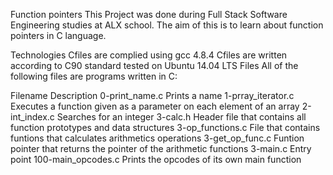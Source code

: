Function pointers
This Project was done during Full Stack Software Engineering studies at ALX school. The aim of this is to learn about function pointers in C language.

Technologies
Cfiles are complied using gcc 4.8.4
Cfiles are written according to C90 standard
tested on Ubuntu 14.04 LTS
Files
All of the following files are programs written in C:

Filename	Description
0-print_name.c	Prints a name
1-prray_iterator.c	Executes a function given as a parameter on each element of an array
2-int_index.c	Searches for an integer
3-calc.h	Header file that contains all function prototypes and data structures
3-op_functions.c	File that contains funtions that calculates arithmetics operations
3-get_op_func.c	Funtion pointer that returns the pointer of the arithmetic functions
3-main.c	Entry point
100-main_opcodes.c	Prints the opcodes of its own main function
